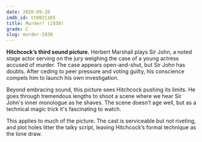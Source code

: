 ```yaml
---
date: 2020-09-28
imdb_id: tt0021165
title: Murder! (1930)
grade: C
slug: murder-1930
---
```


**Hitchcock’s third sound picture.** Herbert Marshall plays Sir John, a noted stage actor serving on the jury weighing the case of a young actress accused of murder. The case appears open-and-shut, but Sir John has doubts. After ceding to peer pressure and voting guilty, his conscience compels him to launch his own investigation.

<!-- end -->

Beyond embracing sound, this picture sees Hitchcock pushing its limits. He goes through tremendous lengths to shoot a scene where we hear Sir John's inner monologue as he shaves. The scene doesn’t age well, but as a technical magic trick it's fascinating to watch.

This applies to much of the picture. The cast is serviceable but not riveting, and plot holes litter the talky script, leaving Hitchcock’s formal technique as the lone draw.